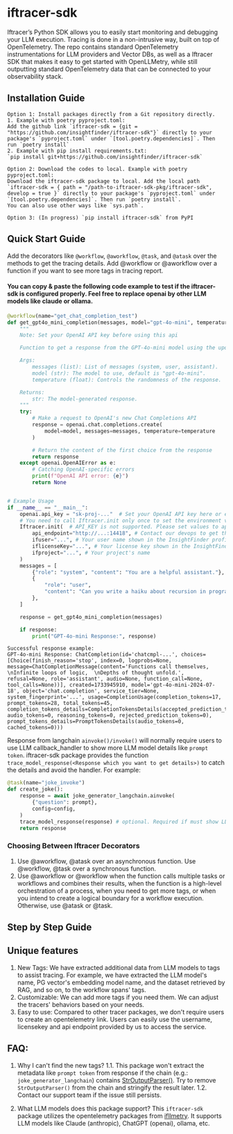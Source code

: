 # iftracer-sdk

Iftracer’s Python SDK allows you to easily start monitoring and debugging your LLM execution. Tracing is done in a non-intrusive way, built on top of OpenTelemetry. The repo contains standard OpenTelemetry instrumentations for LLM providers and Vector DBs, as well as a Iftracer SDK that makes it easy to get started with OpenLLMetry, while still outputting standard OpenTelemetry data that can be connected to your observability stack.

## Installation Guide

```
Option 1: Install packages directly from a Git repository directly.
1. Example with poetry pyproject.toml: 
Add the github link `iftracer-sdk = {git = "https://github.com/insightfinder/iftracer-sdk"}` directly to your package's `pyproject.toml` under `[tool.poetry.dependencies]`. Then run `poetry install`
2. Example with pip install requirements.txt:
`pip install git+https://github.com/insightfinder/iftracer-sdk`

Option 2: Download the codes to local. Example with poetry pyproject.toml: 
Download the iftracer-sdk package to local. Add the local path `iftracer-sdk = { path = "/path-to-iftracer-sdk-pkg/iftracer-sdk", develop = true }` directly to your package's `pyproject.toml` under `[tool.poetry.dependencies]`. Then run `poetry install`.
You can also use other ways like `sys.path`.

Option 3: (In progress) `pip install iftracer-sdk` from PyPI
```
## Quick Start Guide
Add the decorators like `@workflow`, `@aworkflow`, `@task`, and `@atask` over the methods to get the tracing details. Add @workflow or @aworkflow over a function if you want to see more tags in tracing report.

#### You can copy & paste the following code example to test if the iftracer-sdk is configured properly. Feel free to replace openai by other LLM models like claude or ollama.

```python
@workflow(name="get_chat_completion_test")
def get_gpt4o_mini_completion(messages, model="gpt-4o-mini", temperature=0.7):
    """
    Note: Set your OpenAI API key before using this api

    Function to get a response from the GPT-4o-mini model using the updated OpenAI API.

    Args:
        messages (list): List of messages (system, user, assistant).
        model (str): The model to use, default is "gpt-4o-mini".
        temperature (float): Controls the randomness of the response.

    Returns:
        str: The model-generated response.
    """
    try:
        # Make a request to OpenAI's new Chat Completions API
        response = openai.chat.completions.create(
            model=model, messages=messages, temperature=temperature
        )

        # Return the content of the first choice from the response
        return response
    except openai.OpenAIError as e:
        # Catching OpenAI-specific errors
        print(f"OpenAI API error: {e}")
        return None


# Example Usage
if __name__ == "__main__":
    openai.api_key = "sk-proj-..."  # Set your OpenAI API key here or export it as environment variable.
    # You need to call Iftracer.init only once to set the environment variables. You can also call Iftracer.init() without any arguments, if you have set the environment variables somewhere else.
    Iftracer.init(  # API_KEY is not supported. Please set values to api_endpoint, ifuser, iflicenseKey, and ifproject to access.
        api_endpoint="http://...:14418", # Contact our devops to get the unique url. Port number is always 14418
        ifuser="...", # Your user name shown in the InsightFinder profile
        iflicenseKey="...", # Your license key shown in the InsightFinder profile
        ifproject="...", # Your project's name
    )
    messages = [
        {"role": "system", "content": "You are a helpful assistant."},
        {
            "role": "user",
            "content": "Can you write a haiku about recursion in programming?",
        },
    ]

    response = get_gpt4o_mini_completion(messages)

    if response:
        print("GPT-4o-mini Response:", response)
```
```
Successful response example:
GPT-4o-mini Response: ChatCompletion(id='chatcmpl-...', choices=[Choice(finish_reason='stop', index=0, logprobs=None, message=ChatCompletionMessage(content='Functions call themselves,  \nInfinite loops of logic,  \nDepths of thought unfold.', refusal=None, role='assistant', audio=None, function_call=None, tool_calls=None))], created=1733945910, model='gpt-4o-mini-2024-07-18', object='chat.completion', service_tier=None, system_fingerprint='...', usage=CompletionUsage(completion_tokens=17, prompt_tokens=28, total_tokens=45, completion_tokens_details=CompletionTokensDetails(accepted_prediction_tokens=0, audio_tokens=0, reasoning_tokens=0, rejected_prediction_tokens=0), prompt_tokens_details=PromptTokensDetails(audio_tokens=0, cached_tokens=0)))
```


Response from langchain `ainvoke()/invoke()` will normally require users to use LLM callback_handler to show more LLM model details like `prompt token`. iftracer-sdk package provides the function `trace_model_response(<Response which you want to get details>)` to catch the details and avoid the handler. For example:
```python
@task(name="joke_invoke")
def create_joke():
    response = await joke_generator_langchain.ainvoke(
        {"question": prompt},
        config=config,
    )
    trace_model_response(response) # optional. Required if must show LLM model details.
    return response
```
### Choosing Between Iftracer Decorators
1. Use @aworkflow, @atask over an asynchronous function. Use @workflow, @task over a synchronous function.
2. Use @aworkflow or @workflow when the function calls multiple tasks or workflows and combines their results, when the function is a high-level orchestration of a process, when you need to get more tags, or when you intend to create a logical boundary for a workflow execution. Otherwise, use @atask or @task.

## Step by Step Guide


## Unique features
1. New Tags: 
We have extracted additional data from LLM models to tags to assist tracing.
For example, we have extracted the LLM model's name, PG vector's embedding model name, and the dataset retrieved by RAG, and so on, to the workflow spans' tags. 
2. Customizable: 
We can add more tags if you need them. We can adjust the tracers' behaviors based on your needs.
3. Easy to use:
Compared to other tracer packages, we don't require users to create an opentelemetry link. Users can easily use the username, licensekey and api endpoint provided by us to access the service.

## FAQ:
1. Why I can't find the new tags?
1.1. This package won't extract the metadata like `prompt token` from response if the chain (e.g.: `joke_generator_langchain`) contains [StrOutputParser()](https://api.python.langchain.com/en/latest/output_parsers/langchain_core.output_parsers.string.StrOutputParser.html). Try to remove `StrOutputParser()` from the chain and stringify the result later. 
1.2. Contact our support team if the issue still persists.

2. What LLM models does this package support?
This `iftracer-sdk` package utilizes the opentelemetry packages from [ifllmetry](https://github.com/insightfinder/ifllmetry). It supports LLM models like Claude (anthropic), ChatGPT (openai), ollama, etc.
